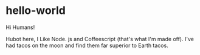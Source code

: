 # hello-world

Hi Humans!

Hubot here, I Like Node. js and Coffeescript (that's what I'm made off).
I've had tacos on the moon and find them far superior to Earth tacos.
